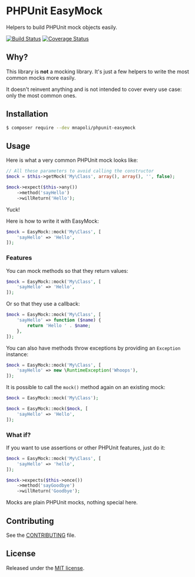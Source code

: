# PHPUnit EasyMock

Helpers to build PHPUnit mock objects easily.

[![Build Status](https://travis-ci.org/mnapoli/phpunit-easymock.png?branch=master)](https://travis-ci.org/mnapoli/phpunit-easymock)
[![Coverage Status](https://coveralls.io/repos/mnapoli/phpunit-easymock/badge.png?branch=master)](https://coveralls.io/r/mnapoli/phpunit-easymock?branch=master)

## Why?

This library is **not** a mocking library. It's just a few helpers to write the most common mocks more easily.

It doesn't reinvent anything and is not intended to cover every use case: only the most common ones.

## Installation

```bash
$ composer require --dev mnapoli/phpunit-easymock
```

## Usage

Here is what a very common PHPUnit mock looks like:

```php
// All these parameters to avoid calling the constructor
$mock = $this->getMock('My\Class', array(), array(), '', false);

$mock->expect($this->any())
    ->method('sayHello')
    ->willReturn('Hello');
```

Yuck!

Here is how to write it with EasyMock:

```php
$mock = EasyMock::mock('My\Class', [
    'sayHello' => 'Hello',
]);
```

### Features

You can mock methods so that they return values:

```php
$mock = EasyMock::mock('My\Class', [
    'sayHello' => 'Hello',
]);
```

Or so that they use a callback:

```php
$mock = EasyMock::mock('My\Class', [
    'sayHello' => function ($name) {
        return 'Hello ' . $name;
    },
]);
```

You can also have methods throw exceptions by providing an `Exception` instance:

```php
$mock = EasyMock::mock('My\Class', [
    'sayHello' => new \RuntimeException('Whoops'),
]);
```

It is possible to call the `mock()` method again on an existing mock:

```php
$mock = EasyMock::mock('My\Class');

$mock = EasyMock::mock($mock, [
    'sayHello' => 'Hello',
]);
```

### What if?

If you want to use assertions or other PHPUnit features, just do it:

```php
$mock = EasyMock::mock('My\Class', [
    'sayHello' => 'hello',
]);

$mock->expects($this->once())
    ->method('sayGoodbye')
    ->willReturn('Goodbye');
```

Mocks are plain PHPUnit mocks, nothing special here.

## Contributing

See the [CONTRIBUTING](CONTRIBUTING.md) file.

## License

Released under the [MIT license](LICENSE).
